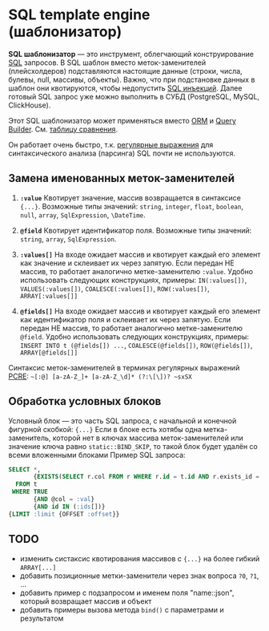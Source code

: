 # SQL template engine (шаблонизатор)

**SQL шаблонизатор** — это инструмент, облегчающий конструирование [SQL](https://ru.wikipedia.org/wiki/SQL) запросов. В SQL шаблон вместо меток-заменителей (плейсхолдеров) подставляются настоящие данные (строки, числа, булевы, null, массивы, объекты). Важно, что при подстановке данных в шаблон они квотируются, чтобы недопустить [SQL инъекций](https://ru.wikipedia.org/wiki/%D0%92%D0%BD%D0%B5%D0%B4%D1%80%D0%B5%D0%BD%D0%B8%D0%B5_SQL-%D0%BA%D0%BE%D0%B4%D0%B0). Далее готовый SQL запрос уже можно выполнить в СУБД (PostgreSQL, MySQL, ClickHouse).

Этот SQL шаблонизатор может применяться вместо [ORM](https://ru.wikipedia.org/wiki/ORM) и [Query Builder](https://www.doctrine-project.org/projects/doctrine-orm/en/2.6/reference/query-builder.html). См. [таблицу сравнения](https://github.com/rin-nas/articles/blob/master/sql_template_engine_vs_orm_or_qb.md).

Он работает очень быстро, т.к. [регулярные выражения](https://ru.wikipedia.org/wiki/%D0%A0%D0%B5%D0%B3%D1%83%D0%BB%D1%8F%D1%80%D0%BD%D1%8B%D0%B5_%D0%B2%D1%8B%D1%80%D0%B0%D0%B6%D0%B5%D0%BD%D0%B8%D1%8F) для синтаксического анализа (парсинга) SQL почти не используются.

## Замена именованных меток-заменителей

1. **`:value`**
    Квотирует значение, массив возвращается в синтаксисе `{...}`.
    Возможные типы значений: `string`, `integer`, `float`, `boolean`, `null`, `array`, `SqlExpression`, `\DateTime`.
    
1. **`@field`**
    Квотирует идентификатор поля.
    Возможные типы значений: `string`, `array`, `SqlExpression`.
    
1. **`:values[]`**
    На входе ожидает массив и квотирует каждый его элемент как значение и склеивает их через запятую.
    Если передан НЕ массив, то работает аналогично метке-заменителю `:value`.
    Удобно использовать следующих конструкциях, примеры:
    `IN(:values[])`, `VALUES(:values[])`, `COALESCE(:values[])`, `ROW(:values[])`, `ARRAY[:values[]]`

1. **`@fields[]`**
    На входе ожидает массив и квотирует каждый его элемент как идентификатор поля и склеивает их через запятую.
    Если передан НЕ массив, то работает аналогично метке-заменителю `@field`.
    Удобно использовать следующих конструкциях, примеры:
    `INSERT INTO t (@fields[]) ...`, `COALESCE(@fields[])`, `ROW(@fields[])`, `ARRAY[@fields[]]`
    
Синтаксис меток-заменителей в терминах регулярных выражений [PCRE](http://pcre.org/): `~[:@] [a-zA-Z_]+ [a-zA-Z_\d]* (?:\[\])? ~sxSX`

## Обработка условных блоков

Условный блок — это часть SQL запроса, с начальной и конечной фигурной скобкой: `{...}`
Если в блоке есть хотябы одна метка-заменитель, которой нет в ключах массива меток-заменителей
или значение ключа равно `static::BIND_SKIP`, то такой блок будет удалён со всеми вложенными блоками
Пример SQL запроса:
      
```sql
SELECT *,
       {EXISTS(SELECT r.col FROM r WHERE r.id = t.id AND r.exists_id = :exists_id) AS exists}
  FROM t
 WHERE TRUE
       {AND @col = :val}
       {AND id IN (:ids[])}
{LIMIT :limit {OFFSET :offset}}
```

## TODO
* изменить систаксис квотирования массивов с `{...}` на более гибкий `ARRAY[...]`
* добавить позиционные метки-заменители через знак вопроса `?0`, `?1`, ...
* добавить пример с подзапросом и именем поля "name::json", который возвращает массив и объект
* добавить примеры вызова метода `bind()` с параметрами и результатом
